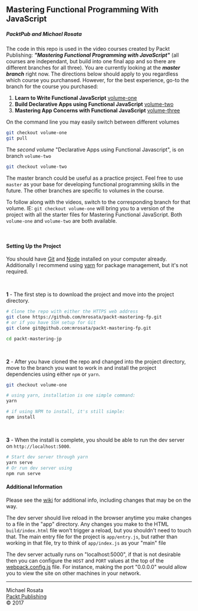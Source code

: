 ## Mastering Functional Programming With JavaScript
##### PacktPub and Michael Rosata

The code in this repo is used in the video courses created by Packt Publishing: ***"Mastering Functional Programming with JavaScript"*** (all courses are independant, but build into one final app and so there are different branches for all three).  You are currently looking at the ___master branch___ right now. The directions below should apply to you regardless which course you purchansed. However, for the best experience, go-to the branch for the course you purchased:

1. __Learn to Write Functional JavaScript__ [volume-one](https://github.com/mrosata/packt-mastering-fp/tree/volume-one)
2.  __Build Declarative Apps using Functional JavaScript__ [volume-two](https://github.com/mrosata/packt-mastering-fp/tree/volume-two)
3. __Mastering App Concerns with Functional JavaScript__ [volume-three](https://github.com/mrosata/packt-mastering-fp/tree/volume-three)

On the command line you may easily switch between different volumes
```bash
git checkout volume-one
git pull
```

The *second volume* "Declarative Apps using Functional Javascript", is on branch `volume-two`

```bash
git checkout volume-two
```

The master branch could be useful as a practice project. Feel free to use `master` as your base for developing functional programming skills in the future. The other branches are specific to volumes in the course.

To follow along with the videos, switch to the corresponding branch for that volume. IE: `git checkout volume-one` will bring you to a version of the project with all the starter files for Mastering Functional JavaScript. Both `volume-one` and `volume-two` are both available.


<br>

#### Setting Up the Project

You should have [Git](https://git-scm.com/book/en/v2/Getting-Started-Installing-Git) and [Node](https://nodejs.org/en/download/) installed on your computer already. Additionally I recommend using [yarn](https://yarnpkg.org) for package management, but it's not required.
 
<br>

**1** - The first step is to download the project and move into the project directory.

```bash
# Clone the repo with either the HTTPS web address
git clone https://github.com/mrosata/packt-mastering-fp.git
# or if you have SSH setup for Git
git clone git@github.com:mrosata/packt-mastering-fp.git

cd packt-mastering-jp
```

<br>

**2** - After you have cloned the repo and changed into the project directory, move to the branch you want to work in and install the project dependencies using either `npm` or `yarn`.

```bash
git checkout volume-one

# using yarn, installation is one simple command:
yarn

# if using NPM to install, it's still simple:
npm install
```

<br>

**3** - When the install is complete, you should be able to run the dev server on `http://localhost:5000`.

```bash
# Start dev server through yarn
yarn serve
# Or run dev server using 
npm run serve
```


#### Additional Information

Please see the [wiki](https://github.com/mrosata/packt-mastering-fp/wiki) for additional info, including changes that may be on the way.

The dev server should live reload in the browser anytime you make changes to a file in the "app" directory. Any changes you make to the HTML `build/index.html` file won't trigger a reload, but you shouldn't need to touch that. The main entry file for the project is `app/entry.js`, but rather than working in that file, try to think of `app/index.js` as your "main" file


The dev server actually runs on "localhost:5000", if that is not desirable then you can configure the `HOST` and `PORT` values at the top of the [webpack.config.js](https://github.com/mrosata/packt-mastering-fp/blob/master/webpack.config.js) file. For instance, making the port "0.0.0.0" would allow you to view the site on other machines in your network.

---
Michael Rosata<br>
[Packt Publishing](https://www.packtpub.com)<br>
&copy; 2017
 
